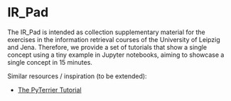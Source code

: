 # IR_Pad

The IR_Pad is intended as collection supplementary material for the exercises in the information retrieval courses of the University of Leipzig and Jena. Therefore, we provide a set of tutorials that show a single concept using a tiny example in Jupyter notebooks, aiming to showcase a single concept in 15 minutes.

Similar resources / inspiration (to be extended):

- [The PyTerrier Tutorial](https://github.com/terrier-org/ecir2021tutorial)

